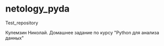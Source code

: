 # netology_pyda
Test_repository

Кулемзин Николай. Домашнее задание по курсу "Python для анализа данных"